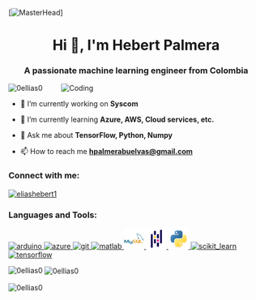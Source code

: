 [![MasterHead]([https://tekhdecoded.com/wp-content/uploads/2020/03/word-image-14.png](https://thumbs.dreamstime.com/b/cogs-gears-industrial-global-business-background-background-integration-binary-technology-banner-background-vector-illustration-180798145.jpg))]

<h1 align="center">Hi 👋, I'm Hebert Palmera</h1>
<h3 align="center">A passionate machine learning engineer from Colombia</h3>

<img align="right" alt="Coding" width="400" src="https://miro.medium.com/max/1400/1*n3TBO5i8hrYAujlhiHoE_w.gif">

<p align="left"> <img src="https://komarev.com/ghpvc/?username=0ellias0&label=Profile%20views&color=0e75b6&style=flat" alt="0ellias0" /> </p>

- 🔭 I’m currently working on **Syscom**

- 🌱 I’m currently learning **Azure, AWS, Cloud services, etc.**

- 💬 Ask me about **TensorFlow, Python, Numpy**

- 📫 How to reach me **hpalmerabuelvas@gmail.com**

<h3 align="left">Connect with me:</h3>
<p align="left">
<a href="https://instagram.com/eliashebert1" target="blank"><img align="center" src="https://raw.githubusercontent.com/rahuldkjain/github-profile-readme-generator/master/src/images/icons/Social/instagram.svg" alt="eliashebert1" height="30" width="40" /></a>
</p>

<h3 align="left">Languages and Tools:</h3>
<p align="left"> <a href="https://www.arduino.cc/" target="_blank" rel="noreferrer"> <img src="https://cdn.worldvectorlogo.com/logos/arduino-1.svg" alt="arduino" width="40" height="40"/> </a> <a href="https://azure.microsoft.com/en-in/" target="_blank" rel="noreferrer"> <img src="https://www.vectorlogo.zone/logos/microsoft_azure/microsoft_azure-icon.svg" alt="azure" width="40" height="40"/> </a> <a href="https://git-scm.com/" target="_blank" rel="noreferrer"> <img src="https://www.vectorlogo.zone/logos/git-scm/git-scm-icon.svg" alt="git" width="40" height="40"/> </a> <a href="https://www.mathworks.com/" target="_blank" rel="noreferrer"> <img src="https://upload.wikimedia.org/wikipedia/commons/2/21/Matlab_Logo.png" alt="matlab" width="40" height="40"/> </a> <a href="https://www.mysql.com/" target="_blank" rel="noreferrer"> <img src="https://raw.githubusercontent.com/devicons/devicon/master/icons/mysql/mysql-original-wordmark.svg" alt="mysql" width="40" height="40"/> </a> <a href="https://pandas.pydata.org/" target="_blank" rel="noreferrer"> <img src="https://raw.githubusercontent.com/devicons/devicon/2ae2a900d2f041da66e950e4d48052658d850630/icons/pandas/pandas-original.svg" alt="pandas" width="40" height="40"/> </a> <a href="https://www.python.org" target="_blank" rel="noreferrer"> <img src="https://raw.githubusercontent.com/devicons/devicon/master/icons/python/python-original.svg" alt="python" width="40" height="40"/> </a> <a href="https://scikit-learn.org/" target="_blank" rel="noreferrer"> <img src="https://upload.wikimedia.org/wikipedia/commons/0/05/Scikit_learn_logo_small.svg" alt="scikit_learn" width="40" height="40"/> </a> <a href="https://www.tensorflow.org" target="_blank" rel="noreferrer"> <img src="https://www.vectorlogo.zone/logos/tensorflow/tensorflow-icon.svg" alt="tensorflow" width="40" height="40"/> </a> </p>

<p><img align="left" src="https://github-readme-stats.vercel.app/api/top-langs?username=0ellias0&show_icons=true&locale=en&layout=compact" alt="0ellias0" /></p>

<p>&nbsp;<img align="center" src="https://github-readme-stats.vercel.app/api?username=0ellias0&show_icons=true&locale=en" alt="0ellias0" /></p>

<p><img align="center" src="https://github-readme-streak-stats.herokuapp.com/?user=0ellias0&" alt="0ellias0" /></p>
